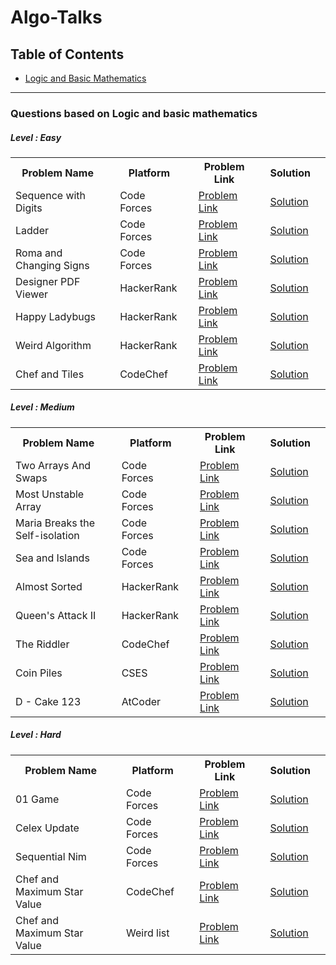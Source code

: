 # Algo-Talks

## Table of Contents
<ul>
  <li><a href = '#logic' >Logic and Basic Mathematics</a></li>
</ul>
<hr>

<section id = 'logic'>
  <h3> Questions based on Logic and basic mathematics </h3>
  
  <h5>Level : Easy</h5>
  <table>
    <tr>
      <th>Problem Name <th>
      <th>Platform <th>
      <th>Problem Link <th>
      <th>Solution <th>
    </tr>
    <tr>
      <td>Sequence with Digits<td>
      <td>Code Forces <td>
      <td><a href = 'https://codeforces.com/contest/1355/problem/A'>Problem Link</a><td>
      <td><a href = '#'>Solution</a><td>
    </tr>
    <tr>
      <td>Ladder<td>
      <td>Code Forces <td>
      <td><a href = 'https://codeforces.com/contest/279/problem/C'>Problem Link</a><td>
      <td><a href = '#'>Solution</a><td>
    </tr>
    <tr>
      <td>Roma and Changing Signs<td>
      <td>Code Forces <td>
      <td><a href = 'https://codeforces.com/contest/262/problem/B'>Problem Link</a><td>
      <td><a href = '#'>Solution</a><td>
    </tr>
    <tr>
      <td>Designer PDF Viewer<td>
      <td>HackerRank <td>
      <td><a href = 'https://www.hackerrank.com/challenges/designer-pdf-viewer/problem'>Problem Link</a><td>
      <td><a href = '#'>Solution</a><td>
    </tr>
    <tr>
      <td>Happy Ladybugs <td>
      <td>HackerRank <td>
      <td><a href = 'https://www.hackerrank.com/challenges/happy-ladybugs/problem'>Problem Link</a><td>
      <td><a href = '#'>Solution</a><td>
    </tr>
    <tr>
      <td>Weird Algorithm <td>
      <td>HackerRank <td>
      <td><a href = 'https://cses.fi/problemset/task/1068'>Problem Link</a><td>
      <td><a href = '#'>Solution</a><td>
    </tr>
    <tr>
      <td>Chef and Tiles<td>
      <td>CodeChef <td>
      <td><a href = 'https://www.codechef.com/ENFE2019/problems/DIETCOKE'>Problem Link</a><td>
      <td><a href = '#'>Solution</a><td>
    </tr>
   </table>
      
   <h5>Level :  Medium </h5>
   <table>
    <tr>
      <th>Problem Name <th>
      <th>Platform <th>
      <th>Problem Link <th>
      <th>Solution <th>
    </tr>
    <tr>
      <td>Two Arrays And Swaps<td>
      <td>Code Forces <td>
      <td><a href = 'https://codeforces.com/contest/1353/problem/B'>Problem Link</a><td>
      <td><a href = '#'>Solution</a><td>
    </tr>
    <tr>
      <td>Most Unstable Array<td>
      <td>Code Forces <td>
      <td><a href = 'https://codeforces.com/contest/1353/problem/A'>Problem Link</a><td>
      <td><a href = '#'>Solution</a><td>
    </tr>
    <tr>
      <td>Maria Breaks the Self-isolation<td>
      <td>Code Forces <td>
      <td><a href = 'https://codeforces.com/contest/1358/problem/B'>Problem Link</a><td>
      <td><a href = '#'>Solution</a><td>
    </tr>
    <tr>
      <td>Sea and Islands<td>
      <td>Code Forces <td>
      <td><a href = 'https://codeforces.com/contest/544/problem/B'>Problem Link</a><td>
      <td><a href = '#'>Solution</a><td>
    </tr>
    <tr>
      <td>Almost Sorted<td>
      <td>HackerRank <td>
      <td><a href = 'https://www.hackerrank.com/challenges/almost-sorted/problem'>Problem Link</a><td>
      <td><a href = '#'>Solution</a><td>
    </tr>
    <tr>
      <td>Queen's Attack II<td>
      <td>HackerRank <td>
      <td><a href = 'https://www.hackerrank.com/challenges/queens-attack-2/problem'>Problem Link</a><td>
      <td><a href = '#'>Solution</a><td>
    </tr>
    <tr>
      <td>The Riddler<td>
      <td>CodeChef <td>
      <td><a href = 'https://www.codechef.com/LOCJUN17/problems/RIDDLE99/'>Problem Link</a><td>
      <td><a href = '#'>Solution</a><td>
    </tr>
    <tr>
      <td>Coin Piles<td>
      <td>CSES <td>
      <td><a href = 'https://cses.fi/problemset/task/1754'>Problem Link</a><td>
      <td><a href = '#'>Solution</a><td>
    </tr>
    <tr>
      <td>D - Cake 123<td>
      <td>AtCoder <td>
      <td><a href = 'https://atcoder.jp/contests/abc123/tasks/abc123_d'>Problem Link</a><td>
      <td><a href = '#'>Solution</a><td>
    </tr>
   </table>
   <h5>Level :  Hard </h5>
   <table>
    <tr>
      <th>Problem Name <th>
      <th>Platform <th>
      <th>Problem Link <th>
      <th>Solution <th>
    </tr>
    <tr>
      <td>01 Game<td>
      <td>Code Forces <td>
      <td><a href = 'https://codeforces.com/problemset/problem/1373/B'>Problem Link</a><td>
      <td><a href = '#'>Solution</a><td>
    </tr>
    <tr>
      <td>Celex Update<td>
      <td>Code Forces <td>
      <td><a href = 'https://codeforces.com/contest/1358/problem/C'>Problem Link</a><td>
      <td><a href = '#'>Solution</a><td>
    </tr>
    <tr>
      <td>Sequential Nim<td>
      <td>Code Forces <td>
      <td><a href = 'https://codeforces.com/problemset/problem/1382/B'>Problem Link</a><td>
      <td><a href = '#'>Solution</a><td>
    </tr>
    <tr>
      <td>Chef and Maximum Star Value<td>
      <td>CodeChef<td>
      <td><a href = 'https://www.codechef.com/OCT19B/problems/MSV/'>Problem Link</a><td>
      <td><a href = '#'>Solution</a><td>
    </tr>
    <tr>
      <td>Chef and Maximum Star Value<td>
      <td>Weird list <td>
      <td><a href = 'https://www.codechef.com/problems/WLIST'>Problem Link</a><td>
      <td><a href = '#'>Solution</a><td>
    </tr>
   </table>
      
 </section>
